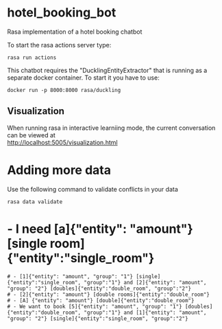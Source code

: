 # hotel_booking_bot
Rasa implementation of a hotel booking chatbot

To start the rasa actions server type:

```
rasa run actions
```

This chatbot requires the "DucklingEntityExtractor" that is running as a separate docker container. To start it you have to use:
```
docker run -p 8000:8000 rasa/duckling
```


## Visualization
When running rasa in interactive learniing mode, the current conversation can be viewed at  
[http://localhost:5005/visualization.html](http://localhost:5005/visualization.html)

# Adding more data
Use the following command to validate conflicts in your data 
```
rasa data validate
```

# - I need [a]{"entity": "amount"} [single room]{"entity":"single_room"}
    # - [1]{"entity": "amount", "group": "1"} [single]{"entity":"single_room", "group":"1"} and [2]{"entity": "amount", "group": "2"} [doubles]{"entity":"double_room", "group":"2"}
    # - [2]{"entity": "amount"} [double rooms]{"entity":"double_room"}
    # - [A] {"entity": "amount"} [double]{"entity":"double_room"}
    # - We want to book [5]{"entity": "amount", "group": "1"} [doubles]{"entity":"double_room", "group":"1"} and [1]{"entity": "amount", "group": "2"} [single]{"entity":"single_room", "group":"2"}